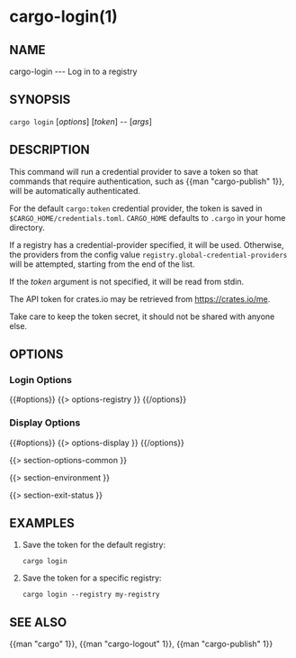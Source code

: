 # cargo-login(1)

## NAME

cargo-login --- Log in to a registry

## SYNOPSIS

`cargo login` [_options_] [_token_] -- [_args_]

## DESCRIPTION

This command will run a credential provider to save a token so that commands
that require authentication, such as {{man "cargo-publish" 1}}, will be
automatically authenticated.

For the default `cargo:token` credential provider, the token is saved
in `$CARGO_HOME/credentials.toml`. `CARGO_HOME` defaults to `.cargo`
in your home directory.

If a registry has a credential-provider specified, it will be used. Otherwise,
the providers from the config value `registry.global-credential-providers` will
be attempted, starting from the end of the list.

If the _token_ argument is not specified, it will be read from stdin.

The API token for crates.io may be retrieved from <https://crates.io/me>.

Take care to keep the token secret, it should not be shared with anyone else.

## OPTIONS

### Login Options

{{#options}}
{{> options-registry }}
{{/options}}

### Display Options

{{#options}}
{{> options-display }}
{{/options}}

{{> section-options-common }}

{{> section-environment }}

{{> section-exit-status }}

## EXAMPLES

1. Save the token for the default registry:

       cargo login

2. Save the token for a specific registry:

       cargo login --registry my-registry

## SEE ALSO
{{man "cargo" 1}}, {{man "cargo-logout" 1}}, {{man "cargo-publish" 1}}
